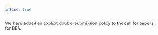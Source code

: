 ```yaml
---
inline: true
---
```


We have added an explicit [double-submission policy](/bea/14#double-submission-policy) to the call for papers for BEA.
